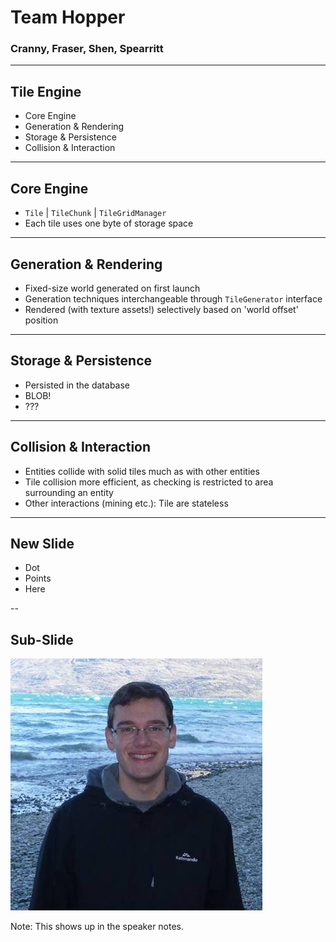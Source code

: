 # Team Hopper
### Cranny, Fraser, Shen, Spearritt

---


## Tile Engine

- Core Engine
- Generation & Rendering
- Storage & Persistence
- Collision & Interaction


---

## Core Engine

- `Tile` | `TileChunk` | `TileGridManager`
-  Each tile uses one byte of storage space

---

## Generation & Rendering

- Fixed-size world generated on first launch
- Generation techniques interchangeable through `TileGenerator` interface
- Rendered (with texture assets!) selectively based on 'world offset' position

---

## Storage & Persistence

- Persisted in the database
- BLOB!
- ???

---

## Collision & Interaction

- Entities collide with solid tiles much as with other entities
- Tile collision more efficient, as checking is restricted to area surrounding an entity
- Other interactions (mining etc.): Tile are stateless

---

## New Slide
- Dot
- Points
- Here

--

## Sub-Slide
![asd](media/joe.jpg)

Note: This shows up in the speaker notes.

